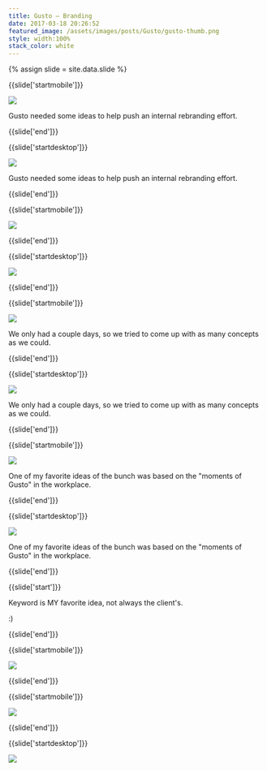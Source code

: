 ```yaml
---
title: Gusto — Branding
date: 2017-03-18 20:26:52
featured_image: /assets/images/posts/Gusto/gusto-thumb.png
style: width:100%
stack_color: white
---
```

{% assign slide = site.data.slide %}

{{slide['startmobile']}}

<div><img class='full-width' src='{{ site.url }}/assets/images/posts/Gusto/gusto-1-mobile.png' srcset='{{ site.url }}/assets/images/posts/Gusto/gusto-1-mobile.png 375w, {{ site.url }}/assets/images/posts/Gusto/gusto-1-mobile@2x.png 750w, {{ site.url }}/assets/images/posts/Gusto/gusto-1-mobile@3x.png 1125w'></div>

Gusto needed some ideas to help push an internal rebranding effort.

{{slide['end']}}

{{slide['startdesktop']}}

<div><img class='full-width' src='{{ site.url }}/assets/images/posts/Gusto/gusto-1@2x.png' srcset='{{ site.url }}/assets/images/posts/Gusto/gusto-1.png 1024w, {{ site.url }}/assets/images/posts/Gusto/gusto-1@2x.png 2048w, {{ site.url }}/assets/images/posts/Gusto/gusto-1@3x.png 3072w'></div>

Gusto needed some ideas to help push an internal rebranding effort.

{{slide['end']}}

{{slide['startmobile']}}

<div><img class='full-height' src='{{ site.url }}/assets/images/posts/Gusto/gusto-2-mobile.png' srcset='{{ site.url }}/assets/images/posts/Gusto/gusto-2-mobile.png 375w, {{ site.url }}/assets/images/posts/Gusto/gusto-2-mobile@2x.png 750w, {{ site.url }}/assets/images/posts/Gusto/gusto-2-mobile@3x.png 1125w'></div>

{{slide['end']}}

{{slide['startdesktop']}}

<div><img class='full-height' src='{{ site.url }}/assets/images/posts/Gusto/gusto-2@2x.png' srcset='{{ site.url }}/assets/images/posts/Gusto/gusto-2.png 794w, {{ site.url }}/assets/images/posts/Gusto/gusto-2@2x.png 1588w'></div>

{{slide['end']}}

{{slide['startmobile']}}

<div><img src='{{ site.url }}/assets/images/posts/Gusto/gusto-3-mobile.png' srcset='{{ site.url }}/assets/images/posts/Gusto/gusto-3-mobile.png 375w, {{ site.url }}/assets/images/posts/Gusto/gusto-3-mobile@2x.png 750w, {{ site.url }}/assets/images/posts/Gusto/gusto-3-mobile@3x.png 1125w'></div>

We only had a couple days, so we tried to come up with as many concepts as we could.

{{slide['end']}}

{{slide['startdesktop']}}

<div><img src='{{ site.url }}/assets/images/posts/Gusto/gusto-3@2x.png' srcset='{{ site.url }}/assets/images/posts/Gusto/gusto-3.png 794w, {{ site.url }}/assets/images/posts/Gusto/gusto-3@2x.png 1588w, {{ site.url }}/assets/images/posts/Gusto/gusto-3@3x.png 2382w'></div>

We only had a couple days, so we tried to come up with as many concepts as we could.

{{slide['end']}}

{{slide['startmobile']}}

<div><img src='{{ site.url }}/assets/images/posts/Gusto/gusto-4-mobile.png' srcset='{{ site.url }}/assets/images/posts/Gusto/gusto-4-mobile.png 375w, {{ site.url }}/assets/images/posts/Gusto/gusto-4-mobile@2x.png 750w, {{ site.url }}/assets/images/posts/Gusto/gusto-4-mobile@3x.png 1125w'></div>

One of my favorite ideas of the bunch was based on the "moments of Gusto" in the workplace.

{{slide['end']}}

{{slide['startdesktop']}}

<div><img src='{{ site.url }}/assets/images/posts/Gusto/gusto-4@2x.png' srcset='{{ site.url }}/assets/images/posts/Gusto/gusto-4.png 794w, {{ site.url }}/assets/images/posts/Gusto/gusto-4@2x.png 1588w, {{ site.url }}/assets/images/posts/Gusto/gusto-4@3x.png 2382w'></div>

One of my favorite ideas of the bunch was based on the "moments of Gusto" in the workplace.

{{slide['end']}}

{{slide['start']}}

Keyword is MY favorite idea, not always the client's.

:)

{{slide['end']}}

{{slide['startmobile']}}

<div><img class='full-height' src='{{ site.url }}/assets/images/posts/Gusto/gusto-5-mobile.png' srcset='{{ site.url }}/assets/images/posts/Gusto/gusto-5-mobile.png 375w, {{ site.url }}/assets/images/posts/Gusto/gusto-5-mobile@2x.png 750w, {{ site.url }}/assets/images/posts/Gusto/gusto-5-mobile@3x.png 1125w'></div>

{{slide['end']}}

{{slide['startmobile']}}

<div><img class='full-height' src='{{ site.url }}/assets/images/posts/Gusto/gusto-6-mobile.png' srcset='{{ site.url }}/assets/images/posts/Gusto/gusto-6-mobile.png 375w, {{ site.url }}/assets/images/posts/Gusto/gusto-6-mobile@2x.png 750w, {{ site.url }}/assets/images/posts/Gusto/gusto-6-mobile@3x.png 1125w'></div>

<p class='bg-dark'></p>


{{slide['end']}}

{{slide['startdesktop']}}

<div class='row'>

<div><img src='{{ site.url }}/assets/images/posts/Gusto/gusto-5@2x.png' srcset='{{ site.url }}/assets/images/posts/Gusto/gusto-5.png 314w, {{ site.url }}/assets/images/posts/Gusto/gusto-5@2x.png 628w, {{ site.url }}/assets/images/posts/Gusto/gusto-5@3x.png 942w'></div><!--

--><div><img src='{{ site.url }}/assets/images/posts/Gusto/gusto-6@2x.png' srcset='{{ site.url }}/assets/images/posts/Gusto/gusto-6.png 314w, {{ site.url }}/assets/images/posts/Gusto/gusto-6@2x.png 628w, {{ site.url }}/assets/images/posts/Gusto/gusto-6@3x.png 942w'></div>

</div>

We used a lot of hand-made elements to feel energetic and stand out in an industry where everyone's using sleek lines and geometric forms.

{{slide['end']}}

{{slide['startmobile']}}

We used a lot of hand-made elements to feel energetic and stand out in an industry where everyone's using sleek lines and geometric forms.

{{slide['end']}}

{{slide['startmobile']}}

<figure>

<div><img src='{{ site.url }}/assets/images/posts/Gusto/gusto-7-mobile.png' srcset='{{ site.url }}/assets/images/posts/Gusto/gusto-7-mobile.png 375w, {{ site.url }}/assets/images/posts/Gusto/gusto-7-mobile@2x.png 750w, {{ site.url }}/assets/images/posts/Gusto/gusto-7-mobile@3x.png 1125w'></div>

<figcaption>Sorry to anyone who really knows how to read sign language, this was just a mock-up and I have no idea what it says.</figcaption>

</figure>

{{slide['end']}}

{{slide['startmobile']}}

<div><img class='full-height' src='{{ site.url }}/assets/images/posts/Gusto/gusto-8-mobile.png' srcset='{{ site.url }}/assets/images/posts/Gusto/gusto-8-mobile.png 375w, {{ site.url }}/assets/images/posts/Gusto/gusto-8-mobile@2x.png 750w, {{ site.url }}/assets/images/posts/Gusto/gusto-8-mobile@3x.png 1125w'></div>

{{slide['end']}}

{{slide['startdesktop']}}

<figure>

<div class='row'>

<div><img src='{{ site.url }}/assets/images/posts/Gusto/gusto-7@2x.png' srcset='{{ site.url }}/assets/images/posts/Gusto/gusto-7.png 474w, {{ site.url }}/assets/images/posts/Gusto/gusto-7@2x.png 948w, {{ site.url }}/assets/images/posts/Gusto/gusto-7@3x.png 1422w'></div><!--

--><div><img src='{{ site.url }}/assets/images/posts/Gusto/gusto-8@2x.png' srcset='{{ site.url }}/assets/images/posts/Gusto/gusto-8.png 154w, {{ site.url }}/assets/images/posts/Gusto/gusto-8@2x.png 308w, {{ site.url }}/assets/images/posts/Gusto/gusto-8@3x.png 462w'></div>

</div>

<figcaption>Sorry to anyone who really knows how to read sign language, this was just a mock-up and I have no idea what it says.</figcaption>

</figure>

{{slide['end']}}
